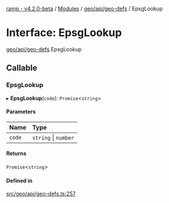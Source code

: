 [ramp - v4.2.0-beta](../README.md) / [Modules](../modules.md) / [geo/api/geo-defs](../modules/geo_api_geo_defs.md) / EpsgLookup

# Interface: EpsgLookup

[geo/api/geo-defs](../modules/geo_api_geo_defs.md).EpsgLookup

## Callable

### EpsgLookup

▸ **EpsgLookup**(`code`): `Promise`<`string`\>

#### Parameters

| Name | Type |
| :------ | :------ |
| `code` | `string` \| `number` |

#### Returns

`Promise`<`string`\>

#### Defined in

[src/geo/api/geo-defs.ts:257](https://github.com/sharvenp/ramp4-docs/blob/c6cdb39/src/geo/api/geo-defs.ts#L257)
